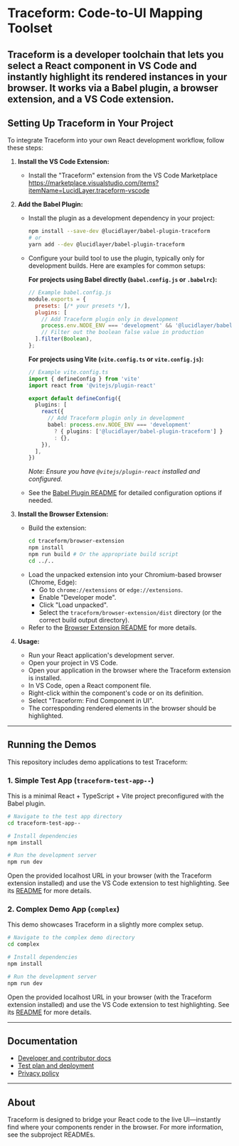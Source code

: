 # Traceform: Code-to-UI Mapping Toolset

Traceform is a developer toolchain that lets you select a React component in VS Code and instantly highlight its rendered instances in your browser. It works via a Babel plugin, a browser extension, and a VS Code extension.
---

## Setting Up Traceform in Your Project

To integrate Traceform into your own React development workflow, follow these steps:

1.  **Install the VS Code Extension:**
    *   Install the "Traceform" extension from the VS Code Marketplace https://marketplace.visualstudio.com/items?itemName=LucidLayer.traceform-vscode

2.  **Add the Babel Plugin:**
    *   Install the plugin as a development dependency in your project:
        ```bash
        npm install --save-dev @lucidlayer/babel-plugin-traceform
        # or
        yarn add --dev @lucidlayer/babel-plugin-traceform
        ```
    *   Configure your build tool to use the plugin, typically only for development builds. Here are examples for common setups:

        **For projects using Babel directly (`babel.config.js` or `.babelrc`):**
        ```javascript
        // Example babel.config.js
        module.exports = {
          presets: [/* your presets */],
          plugins: [
            // Add Traceform plugin only in development
            process.env.NODE_ENV === 'development' && '@lucidlayer/babel-plugin-traceform',
            // Filter out the boolean false value in production
          ].filter(Boolean),
        };
        ```

        **For projects using Vite (`vite.config.ts` or `vite.config.js`):**
        ```typescript
        // Example vite.config.ts
        import { defineConfig } from 'vite'
        import react from '@vitejs/plugin-react'

        export default defineConfig({
          plugins: [
            react({
              // Add Traceform plugin only in development
              babel: process.env.NODE_ENV === 'development' 
                ? { plugins: ['@lucidlayer/babel-plugin-traceform'] } 
                : {},
            }),
          ],
        })
        ```
        *Note: Ensure you have `@vitejs/plugin-react` installed and configured.*

    *   See the [Babel Plugin README](./traceform/babel-plugin-traceform/README.md) for detailed configuration options if needed.

3.  **Install the Browser Extension:**
    *   Build the extension:
        ```bash
        cd traceform/browser-extension
        npm install
        npm run build # Or the appropriate build script
        cd ../.. 
        ```
    *   Load the unpacked extension into your Chromium-based browser (Chrome, Edge):
        *   Go to `chrome://extensions` or `edge://extensions`.
        *   Enable "Developer mode".
        *   Click "Load unpacked".
        *   Select the `traceform/browser-extension/dist` directory (or the correct build output directory).
    *   Refer to the [Browser Extension README](./traceform/browser-extension/README.md) for more details.

4.  **Usage:**
    *   Run your React application's development server.
    *   Open your project in VS Code.
    *   Open your application in the browser where the Traceform extension is installed.
    *   In VS Code, open a React component file.
    *   Right-click within the component's code or on its definition.
    *   Select "Traceform: Find Component in UI".
    *   The corresponding rendered elements in the browser should be highlighted.

---

## Running the Demos

This repository includes demo applications to test Traceform:

### 1. Simple Test App (`traceform-test-app--`)

This is a minimal React + TypeScript + Vite project preconfigured with the Babel plugin.

```bash
# Navigate to the test app directory
cd traceform-test-app--

# Install dependencies
npm install

# Run the development server
npm run dev 
```
Open the provided localhost URL in your browser (with the Traceform extension installed) and use the VS Code extension to test highlighting. See its [README](./traceform-test-app--/README.md) for more details.

### 2. Complex Demo App (`complex`)

This demo showcases Traceform in a slightly more complex setup.

```bash
# Navigate to the complex demo directory
cd complex

# Install dependencies
npm install

# Run the development server
npm run dev 
```
Open the provided localhost URL in your browser (with the Traceform extension installed) and use the VS Code extension to test highlighting. See its [README](./complex/README.md) for more details.

---

## Documentation

- [Developer and contributor docs](./traceform/docs/README.md)
- [Test plan and deployment](./traceform/docs/test_plan_and_deployment.md)
- [Privacy policy](./traceform/docs/PRIVACY_POLICY.md)

---

## About

Traceform is designed to bridge your React code to the live UI—instantly find where your components render in the browser. For more information, see the subproject READMEs.
